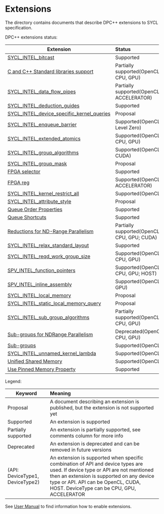 # Extensions

The directory contains documents that describe DPC++ extensions to SYCL
specification.

DPC++ extensions status:

|  Extension  |    Status   |   Comment   |
|-------------|:------------|:------------|
| [SYCL_INTEL_bitcast](Bitcast/SYCL_INTEL_bitcast.asciidoc)                                                                   | Supported                                 | As sycl::detail::bit_cast |
| [C and C++ Standard libraries support](C-CXX-StandardLibrary/C-CXX-StandardLibrary.rst)                                     | Partially supported(OpenCL: CPU, GPU)     | |
| [SYCL_INTEL_data_flow_pipes](DataFlowPipes/data_flow_pipes.asciidoc)                                                        | Partially supported(OpenCL: ACCELERATOR)  | kernel_host_pipe_support part is not implemented |
| [SYCL_INTEL_deduction_guides](deduction_guides/SYCL_INTEL_deduction_guides.asciidoc)                                        | Supported                                 | |
| [SYCL_INTEL_device_specific_kernel_queries](DeviceSpecificKernelQueries/SYCL_INTEL_device_specific_kernel_queries.asciidoc) | Proposal                                  | |
| [SYCL_INTEL_enqueue_barrier](EnqueueBarrier/enqueue_barrier.asciidoc)                                                       | Supported(OpenCL, Level Zero)             | |
| [SYCL_INTEL_extended_atomics](ExtendedAtomics/SYCL_INTEL_extended_atomics.asciidoc)                                         | Supported(OpenCL: CPU, GPU)               | |
| [SYCL_INTEL_group_algorithms](GroupAlgorithms/SYCL_INTEL_group_algorithms.asciidoc)                                         | Supported(OpenCL; CUDA)                   | |
| [SYCL_INTEL_group_mask](./GroupMask/SYCL_INTEL_group_mask.asciidoc)                                                         | Proposal                                  | |
| [FPGA selector](IntelFPGA/FPGASelector.md)                                                                                  | Supported                                 | |
| [FPGA reg](IntelFPGA/FPGAReg.md)                                                                                            | Supported(OpenCL: ACCELERATOR)            | |
| [SYCL_INTEL_kernel_restrict_all](KernelRestrictAll/SYCL_INTEL_kernel_restrict_all.asciidoc)                                 | Supported(OpenCL)                         | |
| [SYCL_INTEL_attribute_style](KernelRHSAttributes/SYCL_INTEL_attribute_style.asciidoc)                                       | Proposal                                  | |
| [Queue Order Properties](OrderedQueue/OrderedQueue_v2.adoc)                                                                 | Supported                                 | |
| [Queue Shortcuts](QueueShortcuts/QueueShortcuts.adoc)                                                                       | Supported                                 | |
| [Reductions for ND-Range Parallelism](Reduction/Reduction.md)                                                               | Partially supported(OpenCL: CPU, GPU; CUDA) | Not supported: multiple reduction vars, multi-dimensional reduction vars |
| [SYCL_INTEL_relax_standard_layout](RelaxStdLayout/SYCL_INTEL_relax_standard_layout.asciidoc)                                | Supported                                 | |
| [SYCL_INTEL_reqd_work_group_size](ReqdWorkGroupSize/SYCL_INTEL_reqd_work_group_size.asciidoc)                               | Supported(OpenCL: CPU, GPU)               | |
| [SPV_INTEL_function_pointers](SPIRV/SPV_INTEL_function_pointers.asciidoc)                                                   | Supported(OpenCL: CPU, GPU; HOST)         | |
| [SPV_INTEL_inline_assembly](SPIRV/SPV_INTEL_inline_assembly.asciidoc)                                                       | Supported(OpenCL: GPU)                    | |
| [SYCL_INTEL_local_memory](LocalMemory/SYCL_INTEL_local_memory.asciidoc)                                                     | Proposal                                  | |
| [SYCL_INTEL_static_local_memory_query](StaticLocalMemoryQuery/SYCL_INTEL_static_local_memory_query.asciidoc)                | Proposal                                  | |
| [SYCL_INTEL_sub_group_algorithms](SubGroupAlgorithms/SYCL_INTEL_sub_group_algorithms.asciidoc)                              | Partially supported(OpenCL: CPU, GPU)     | Features from SYCL_INTEL_group_algorithms extended to sub-groups |
| [Sub-groups for NDRange Parallelism](SubGroupNDRange/SubGroupNDRange.md)                                                    | Deprecated(OpenCL: CPU, GPU)              | |
| [Sub-groups](SubGroup/SYCL_INTEL_sub_group.asciidoc)                                                                        | Supported(OpenCL)                         | |
| [SYCL_INTEL_unnamed_kernel_lambda](UnnamedKernelLambda/SYCL_INTEL_unnamed_kernel_lambda.asciidoc)                           | Supported(OpenCL)                         | |
| [Unified Shared Memory](USM/USM.adoc)                                                                                       | Supported(OpenCL)                         | |
| [Use Pinned Memory Property](UsePinnedMemoryProperty/UsePinnedMemoryPropery.adoc)                                           | Supported                                 | |

Legend:

|  Keyword    |   Meaning   |
|-------------|:------------|
|  Proposal                        | A document describing an extension is published, but the extension is not supported yet |
|  Supported                       | An extension is supported |
|  Partially supported             | An extension is partially supported, see comments column for more info |
|  Deprecated                      | An extension is deprecated and can be removed in future versions |
|  (API: DeviceType1, DeviceType2) | An extension is supported when specific combination of API and device types are used. If device type or API are not mentioned then an extension is supported on any device type or API. API can be OpenCL, CUDA, HOST. DeviceType can be CPU, GPU, ACCELERATOR |


See [User Manual](../UsersManual.md) to find information how to enable extensions.
